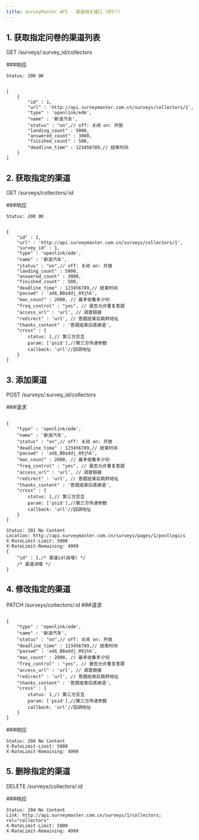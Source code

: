 ```yaml
---
title: SurveyMaster API - 渠道相关接口（共5个）
---
```


<h2 id="p1">1. 获取指定问卷的渠道列表</h2>
	GET /surveys/:survey_id/collectors

###响应
<pre class="headers">
<code>Status: 200 OK
</code></pre>
<pre class="highlight">
<code class="language-javascript">
[
	{
		"id" : 1,
		"url" : 'http://api.surveymaster.com.cn/surveys/collectors/1',
		"type" : 'openlink/edm',
		"name" : '新浪汽车',
		"status" : "on",// off: 关闭 on: 开放
		"landing_count" : 5000,
		"answered_count" : 3000,
		"finished_count" : 500,
		"deadline_time" : 123456789,// 结束时间
	}
]
</code></pre>

<h2 id="p2">2. 获取指定的渠道</h2>
	GET /surveys/collectors/:id

###响应
<pre class="headers">
<code>Status: 200 OK
</code></pre>
<pre class="highlight">
<code class="language-javascript">
{
	"id" : 1,
	"url" : 'http://api.surveymaster.com.cn/surveys/collectors/1',
	"survey_id" : 1,
	"type" : 'openlink/edm',
	"name" : '新浪汽车',
	"status" : "on",// off: 关闭 on: 开放
	"landing_count" : 5000,
	"answered_count" : 3000,
	"finished_count" : 500,
	"deadline_time" : 123456789,// 结束时间
	"passwd" : 'a4$_B8addj_09jhk',
	"max_count" : 2000, // 最多收集多少份
	"freq_control" : "yes", // 是否允许重复答题
	"access_url" : 'url', // 调查链接
	"redirect" : 'url', // 答题结束后跳转地址
	"thanks_content" : '答题结束后感谢语',
	"cross" : {
		status: 1,// 第三方交互
		param: ['psid'],//第三方传递参数
		callback: 'url'//回调地址
	}
}
</code></pre>

<h2 id="p3">3. 添加渠道</h2>
	POST /surveys/:survey_id/collectors

###请求
<pre class="highlight">
<code class="language-javascript">
{
	"type" : 'openlink/edm',
	"name" : '新浪汽车',
	"status" : "on",// off: 关闭 on: 开放
	"deadline_time" : 123456789,// 结束时间
	"passwd" : 'a4$_B8addj_09jhk',
	"max_count" : 2000, // 最多收集多少份
	"freq_control" : "yes", // 是否允许重复答题
	"access_url" : 'url', // 调查链接
	"redirect" : 'url', // 答题结束后跳转地址
	"thanks_content" : '答题结束后感谢语',
	"cross" : {
		status: 1,// 第三方交互
		param: ['psid'],//第三方传递参数
		callback: 'url'//回调地址
	}
}
</code></pre>

<pre class="headers no-response">
<code>Status: 201 No Content
Location: http://api.surveymaster.com.cn/surveys/pages/1/postlogics
X-RateLimit-Limit: 5000
X-RateLimit-Remaining: 4999
{
	"id" : 1,/* 渠道id(自增) */
	/* 渠道详情 */
}
</code></pre>

<h2 id="p4">4. 修改指定的渠道</h2>
	PATCH /surveys/collectors/:id
###请求
<pre class="highlight">
<code class="language-javascript">
{
	"type" : 'openlink/edm',
	"name" : '新浪汽车',
	"status" : "on",// off: 关闭 on: 开放
	"deadline_time" : 123456789,// 结束时间
	"passwd" : 'a4$_B8addj_09jhk',
	"max_count" : 2000, // 最多收集多少份
	"freq_control" : "yes", // 是否允许重复答题
	"access_url" : 'url', // 调查链接
	"redirect" : 'url', // 答题结束后跳转地址
	"thanks_content" : '答题结束后感谢语',
	"cross" : {
		status: 1,// 第三方交互
		param: ['psid'],//第三方传递参数
		callback: 'url'//回调地址
	}
}
</code></pre>

###响应

<pre class="headers no-response">
<code>Status: 204 No Content
X-RateLimit-Limit: 5000
X-RateLimit-Remaining: 4999
</code></pre>

<h2 id="p5">5. 删除指定的渠道</h2>
	DELETE /surveys/collectors/:id

###响应

<pre class="headers no-response">
<code>Status: 204 No Content
Link: http://api.surveymaster.com.cn/surveys/1/collectors; rel="collectors"
X-RateLimit-Limit: 5000
X-RateLimit-Remaining: 4999
</code></pre>

